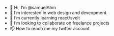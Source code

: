 - 👋 Hi, I’m @samuelAhm
- 👀 I’m interested in web design and deveopment.
- 🌱 I’m currently learning react/svelt
- 💞️ I’m looking to collaborate on freelance projects
- 📫 How to reach me my twitter account

<!---
samuelAhm/samuelAhm is a ✨ special ✨ repository because its `README.md` (this file) appears on your GitHub profile.
You can click the Preview link to take a look at your changes.
--->
